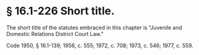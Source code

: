 # § 16.1-226 Short title.

<p>The short title of the statutes embraced in this chapter is "Juvenile and Domestic Relations District Court Law."</p><p>Code 1950, § 16.1-139; 1956, c. 555; 1972, c. 708; 1973, c. 546; 1977, c. 559.</p>
